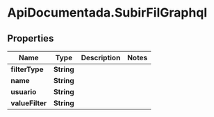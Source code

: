 # ApiDocumentada.SubirFilGraphql

## Properties

Name | Type | Description | Notes
------------ | ------------- | ------------- | -------------
**filterType** | **String** |  | 
**name** | **String** |  | 
**usuario** | **String** |  | 
**valueFilter** | **String** |  | 


